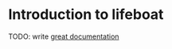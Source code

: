 # Introduction to lifeboat

TODO: write [great documentation](http://jacobian.org/writing/great-documentation/what-to-write/)
